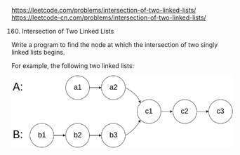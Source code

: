 https://leetcode.com/problems/intersection-of-two-linked-lists/
https://leetcode-cn.com/problems/intersection-of-two-linked-lists/

160. Intersection of Two Linked Lists

Write a program to find the node at which the intersection of two singly linked lists begins.

For example, the following two linked lists:

![statement](../resources/160_statement.png)